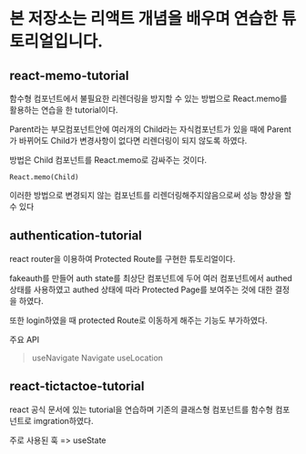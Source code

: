 # 본 저장소는 리액트 개념을 배우며 연습한 튜토리얼입니다.

## react-memo-tutorial

함수형 컴포넌트에서 불필요한 리렌더링을 방지할 수 있는 방법으로 React.memo를 활용하는 연습을 한 tutorial이다.

Parent라는 부모컴포넌트안에 여러개의 Child라는 자식컴포넌트가 있을 때에 Parent가 바뀌어도 Child가 변경사항이 없다면 리렌더링이 되지 않도록 하였다.

방법은 Child 컴포넌트를 React.memo로 감싸주는 것이다.

`React.memo(Child)`

이러한 방법으로 변경되지 않는 컴포넌트를 리렌더링해주지않음으로써 성능 향상을 할 수 있다

## authentication-tutorial

react router을 이용하여 Protected Route를 구현한 튜토리얼이다.

fakeauth를 만들어 auth state를 최상단 컴포넌트에 두어 여러 컴포넌트에서 authed 상태를 사용하였고 authed 상태에 따라 Protected Page를 보여주는 것에 대한 결정을 하였다.

또한 login하였을 때 protected Route로 이동하게 해주는 기능도 부가하였다.

주요 API

> useNavigate
> Navigate
> useLocation

## react-tictactoe-tutorial

react 공식 문서에 있는 tutorial을 연습하며 기존의 클래스형 컴포넌트를 함수형 컴포넌트로 imgration하였다.

주로 사용된 훅 => useState
